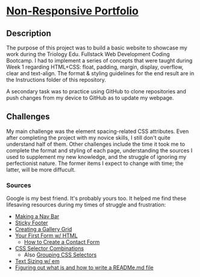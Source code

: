 # [Non-Responsive Portfolio](https://lbernadel.github.io/Non-Responsive-Portfolio/)

## Description
The purpose of this project was to build a basic website to showcase my work during the Triology Edu. Fullstack Web Development Coding Bootcamp. I had to implement a series of concepts that were taught during Week 1 regarding HTML+CSS: float, padding, margin, display, overflow, clear and text-align. The format & styling guidelines for the end result are in the Instructions folder of this repository. 

A secondary task was to practice using GitHub to clone repositories and push changes from my device to GitHub as to update my webpage.

## Challenges
My main challenge was the element spacing-related CSS attributes. Even after completing the project with my novice skills, I still don't quite understand half of them. Other challenges include the time it took me to complete the format and styling of each page, understanding the sources I used to supplement my new knowledge, and the struggle of ignoring my perfectionist nature. The former items I expect to change with time; the latter, will be more diffucult.

### Sources
Google is my best friend. It's probably yours too. It helped me find these lifesaving resources during my times of struggle and frustration:

- [Making a Nav Bar](https://www.w3schools.com/css/css_navbar.asp)
- [Sticky Footer](https://css-tricks.com/couple-takes-sticky-footer/)
- [Creating a Gallery Grid](https://www.freecodecamp.org/news/how-to-create-an-image-gallery-with-css-grid-e0f0fd666a5c/)
- [Your First Form w/ HTML](https://developer.mozilla.org/en-US/docs/Learn/HTML/Forms/Your_first_HTML_form)
  - [How to Create a Contact Form](https://www.w3schools.com/howto/howto_css_contact_form.asp)
- [CSS Selector Combinations](https://css-tricks.com/little-css-stuff-newcomers-get-confused-about/)
  - Also [Grouping CSS Selectors](https://www.lifewire.com/grouping-multiple-css-selectors-3467065)
- [Text Sizing w/ em](http://clagnut.com/blog/348/)
- [Figuring out what is and how to write a READMe.md file](https://guides.github.com/features/mastering-markdown/)
   
